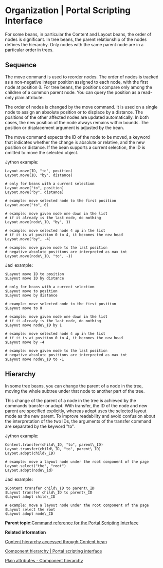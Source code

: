 # Organization \| Portal Scripting Interface

For some beans, in particular the Content and Layout beans, the order of nodes is significant. In tree beans, the parent relationship of the nodes defines the hierarchy. Only nodes with the same parent node are in a particular order in trees.

## Sequence

The move command is used to reorder nodes. The order of nodes is tracked as a non-negative integer position assigned to each node, with the first node at position 0. For tree beans, the positions compare only among the children of a common parent node. You can query the position as a read-only plain attribute.

The order of nodes is changed by the move command. It is used on a single node to assign an absolute position or to displace by a distance. The positions of the other affected nodes are updated automatically. In both cases, the new position of the node always remains within bounds. The position or displacement argument is adjusted by the bean.

The move command expects the ID of the node to be moved, a keyword that indicates whether the change is absolute or relative, and the new position or distance. If the bean supports a current selection, the ID is omitted to move the selected object.

Jython example:

```
Layout.move(ID, "to", position)
Layout.move(ID, "by", distance)

# only for beans with a current selection
Layout.move("to", position)
Layout.move("by", distance)

# example: move selected node to the first position
Layout.move("to", 0)

# example: move given node one down in the list
# if it already is the last node, do nothing
Layout.move(node\_ID, "by", 1)

# example: move selected node 4 up in the list
# if it is at position 0 to 4, it becomes the new head
Layout.move("by", -4)

# example: move given node to the last position
# negative absolute positions are interpreted as max int
Layout.move(node\_ID, "to", -1)
```

Jacl example:

```
$Layout move ID to position
$Layout move ID by distance

# only for beans with a current selection
$Layout move to position
$Layout move by distance

# example: move selected node to the first position
$Layout move to 0

# example: move given node one down in the list
# if it already is the last node, do nothing
$Layout move node\_ID by 1

# example: move selected node 4 up in the list
# if it is at position 0 to 4, it becomes the new head
$Layout move by -4

# example: move given node to the last position
# negative absolute positions are interpreted as max int
$Layout move node\_ID to -1
```

## Hierarchy

In some tree beans, you can change the parent of a node in the tree, moving the whole subtree under that node to another part of the tree.

This change of the parent of a node in the tree is achieved by the commands transfer or adopt. With transfer, the ID of the node and new parent are specified explicitly, whereas adopt uses the selected layout mode as the new parent. To improve readability and avoid confusion about the interpretation of the two IDs, the arguments of the transfer command are separated by the keyword "to".

Jython example:

```
Content.transfer(child\_ID, "to", parent\_ID)
Layout.transfer(child\_ID, "to", parent\_ID)
Layout.adopt(child\_ID)

# example: move a layout node under the root component of the page
Layout.select("the", "root")
Layout.adopt(node\_id)
```

Jacl example:

```
$Content transfer child\_ID to parent\_ID
$Layout transfer child\_ID to parent\_ID
$Layout adopt child\_ID

# example: move a layout node under the root component of the page
$Layout select the root
$Layout adopt node\_ID
```

**Parent topic:**[Command reference for the Portal Scripting Interface](../admin-system/adpsicrf.md)

**Related information**  


[Content hierarchy accessed through Content bean](../admin-system/contnt_hierarchy.md)

[Component hierarchy \| Portal scripting interface](../admin-system/compnt_hrchy.md)

[Plain attributes - Component hierarchy ](../admin-system/pl_att_compnt_hrchy.md)

